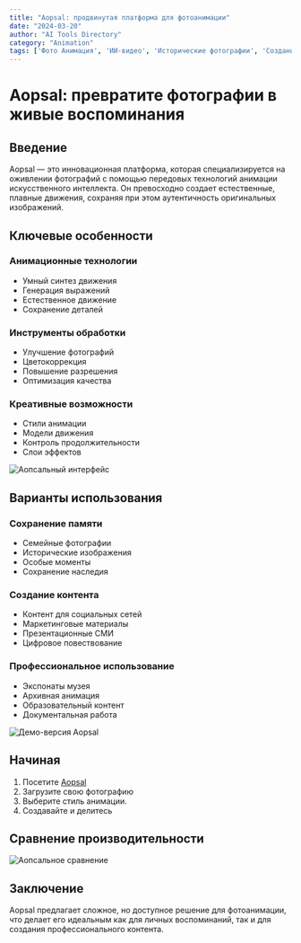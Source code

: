 ```yaml
---
title: "Aopsal: продвинутая платформа для фотоанимации"
date: "2024-03-20"
author: "AI Tools Directory"
category: "Animation"
tags: ['Фото Анимация', 'ИИ-видео', 'Исторические фотографии', 'Создание контента']
---
```

# Aopsal: превратите фотографии в живые воспоминания

## Введение

Aopsal — это инновационная платформа, которая специализируется на оживлении фотографий с помощью передовых технологий анимации искусственного интеллекта. Он превосходно создает естественные, плавные движения, сохраняя при этом аутентичность оригинальных изображений.

## Ключевые особенности

### Анимационные технологии
- Умный синтез движения
- Генерация выражений
- Естественное движение
- Сохранение деталей

### Инструменты обработки
- Улучшение фотографий
- Цветокоррекция
- Повышение разрешения
- Оптимизация качества

### Креативные возможности
- Стили анимации
- Модели движения
- Контроль продолжительности
- Слои эффектов

![Аопсальный интерфейс](/imgs/aopsal/interface.jpg)

## Варианты использования

### Сохранение памяти
- Семейные фотографии
- Исторические изображения
- Особые моменты
- Сохранение наследия

### Создание контента
- Контент для социальных сетей
- Маркетинговые материалы
- Презентационные СМИ
- Цифровое повествование

### Профессиональное использование
- Экспонаты музея
- Архивная анимация
- Образовательный контент
- Документальная работа

![Демо-версия Aopsal](/imgs/aopsal/demo.jpg)

## Начиная

1. Посетите [Aopsal](https://aopsal.com)
2. Загрузите свою фотографию
3. Выберите стиль анимации.
4. Создавайте и делитесь

## Сравнение производительности

![Аопсальное сравнение](/imgs/aopsal/comparison.jpg)

## Заключение

Aopsal предлагает сложное, но доступное решение для фотоанимации, что делает его идеальным как для личных воспоминаний, так и для создания профессионального контента.